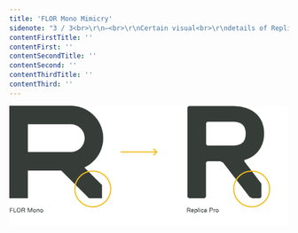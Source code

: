 ```yaml
---
title: 'FLOR Mono Mimicry'
sidenote: "3 / 3<br>\r\n—<br>\r\nCertain visual<br>\r\ndetails of Replica<br>\r\nmimic FLOR<br>\r\nMono font"
contentFirstTitle: ''
contentFirst: ''
contentSecondTitle: ''
contentSecond: ''
contentThirdTitle: ''
contentThird: ''
---
```


![](replica-mimicry.svg?resize=362)